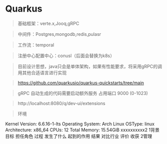# Quarkus

> 基础框架：verte.x,Jooq,gRPC

> 中间件：Postgres,mongodb,redis,pulasr

> 工作流：temporal

> 注册中心配置中心：conusl（后面会替换为k8s）

> 目前设计思想，java只会是单体架构，如果有性能要求，将采用gRPC的调用其他合适语言进行实现

> https://github.com/quarkusio/quarkus-quickstarts/tree/main

> gRPC 自动生成的代码需要启动额外服务 占用端口 9000 (0-1023)

> http://localhost:8080/q/dev-ui/extensions

> 环境 

 Kernel Version: 6.6.16-1-lts
 Operating System: Arch Linux
 OSType: linux
 Architecture: x86_64
 CPUs: 12
 Total Memory: 15.54GiB
xxxxxxxxxx2 1背景 目标 担任角色 过程 发生了什么 起到的作用 结果 对比行业 评价 收获 2管理 
